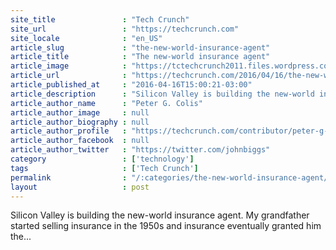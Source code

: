 ```yaml
---
site_title               : "Tech Crunch"
site_url                 : "https://techcrunch.com"
site_locale              : "en_US"
article_slug             : "the-new-world-insurance-agent"
article_title            : "The new-world insurance agent"
article_image            : "https://tctechcrunch2011.files.wordpress.com/2016/04/insurance.jpg?w=764&h=400&crop=1"
article_url              : "https://techcrunch.com/2016/04/16/the-new-world-insurance-agent/"
article_published_at     : "2016-04-16T15:00:21-03:00"
article_description      : "Silicon Valley is building the new-world insurance agent. My grandfather started selling insurance in the 1950s and insurance eventually granted him the..."
article_author_name      : "Peter G. Colis"
article_author_image     : null
article_author_biography : null
article_author_profile   : "https://techcrunch.com/contributor/peter-g-colis/"
article_author_facebook  : null
article_author_twitter   : "https://twitter.com/johnbiggs"
category                 : ['technology']
tags                     : ['Tech Crunch']
permalink                : "/:categories/the-new-world-insurance-agent/"
layout                   : post
---
```


Silicon Valley is building the new-world insurance agent. My grandfather started selling insurance in the 1950s and insurance eventually granted him the...
